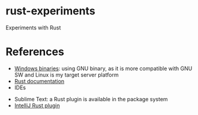 # rust-experiments
Experiments with Rust

# References
 - [Windows binaries](https://www.rust-lang.org/en-US/downloads.html#win-foot): using GNU binary, as it is more compatible with GNU SW and Linux is my target server platform
 - [Rust documentation](https://www.rust-lang.org/en-US/documentation.html)
 - IDEs
  * Sublime Text: a Rust plugin is available in the package system
  * [IntelliJ Rust plugin](https://intellij-rust.github.io/)